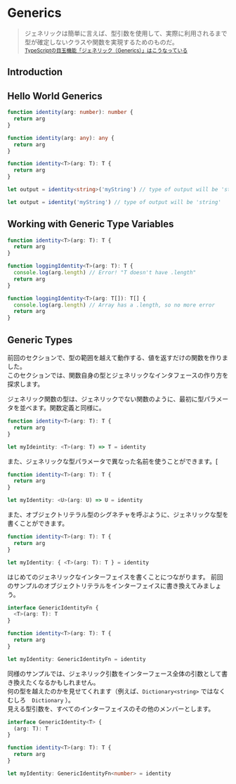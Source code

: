 # Generics
> ジェネリックは簡単に言えば、型引数を使用して、実際に利用されるまで型が確定しないクラスや関数を実現するためのものだ。  
> <sup>[TypeScriptの目玉機能「ジェネリック（Generics）」はこうなっている](http://www.buildinsider.net/language/tsgeneric/01)</sup>

## Introduction
## Hello World Generics

```typescript
function identity(arg: number): number {
  return arg
}
```

```typescript
function identity(arg: any): any {
  return arg
}
```

```typescript
function identity<T>(arg: T): T {
  return arg
}
```

```typescript
let output = identity<string>('myString') // type of output will be 'string'
```

```typescript
let output = identity('myString') // type of output will be 'string'
```

## Working with Generic Type Variables

```typescript
function identity<T>(arg: T): T {
  return arg
}
```

```typescript
function loggingIdentity<T>(arg: T): T {
  console.log(arg.length) // Error! "T doesn't have .length"
  return arg
}
```

```typescript
function loggingIdentity<T>(arg: T[]): T[] {
  console.log(arg.length) // Array has a .length, so no more error
  return arg
}
```

## Generic Types
前回のセクションで、型の範囲を越えて動作する、値を返すだけの関数を作りました。  
このセクションでは、関数自身の型とジェネリックなインタフェースの作り方を探求します。

ジェネリック関数の型は、ジェネリックでない関数のように、最初に型パラメータを並べます。関数定義と同様に。

```typescript
function identity<T>(arg: T): T {
  return arg
}

let myIdeintity: <T>(arg: T) => T = identity
```

また、ジェネリックな型パラメータで異なった名前を使うことができます。[

```typescript
function identity<T>(arg: T): T {
  return arg
}

let myIdentity: <U>(arg: U) => U = identity
```

また、オブジェクトリテラル型のシグネチャを呼ぶように、ジェネリックな型を書くことができます。

```typescript
function identity<T>(arg: T): T {
  return arg
}

let myIdentity: { <T>(arg: T): T } = identity
```

はじめてのジェネリックなインターフェイスを書くことにつながります。
前回のサンプルのオブジェクトリテラルをインターフェイスに書き換えてみましょう。

```typescript
interface GenericIdentityFn {
  <T>(arg: T): T
}

function identity<T>(arg: T): T {
  return arg
}

let myIdentity: GenericIdentityFn = identity
```

同様のサンプルでは、ジェネリック引数をインターフェース全体の引数として書き換えたくなるかもしれません。  
何の型を越えたのかを見せてくれます（例えば、`Dictionary<string>` ではなくむしろ　`Dictionary` ）。  
見える型引数を、すべてのインターフェイスのその他のメンバーとします。

```typescript
interface GenericIdentity<T> {
  (arg: T): T
}

function identity<T>(arg: T): T {
  return arg
}

let myIdentity: GenericIdentityFn<number> = identity
```
